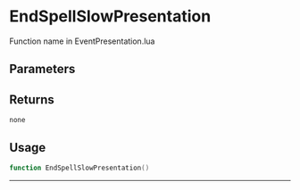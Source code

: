 # EndSpellSlowPresentation
Function name in EventPresentation.lua
## Parameters

## Returns
`none`
## Usage
```lua
function EndSpellSlowPresentation()
```
---
